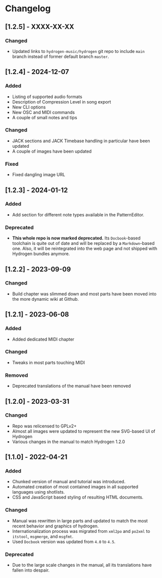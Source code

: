 # Changelog

## [1.2.5] - XXXX-XX-XX

### Changed

- Updated links to `hydrogen-music/hydrogen` git repo to include `main` branch
  instead of former default branch `master`.

## [1.2.4] - 2024-12-07

### Added

- Listing of supported audio formats
- Description of Compression Level in song export
- New CLI options
- New OSC and MIDI commands
- A couple of small notes and tips

### Changed

- JACK sections and JACK Timebase handling in particular have been updated
- A couple of images have been updated

### Fixed

- Fixed dangling image URL

## [1.2.3] - 2024-01-12

### Added

- Add section for different note types available in the PatternEditor.

### Deprecated

- **This whole repo is now marked deprecated.** Its `Docbook`-based toolchain is
  quite out of date and will be replaced by a `Markdown`-based one. Also, it
  will be reintegrated into the web page and not shipped with Hydrogen bundles
  anymore.

## [1.2.2] - 2023-09-09

### Changed

- Build chapter was slimmed down and most parts have been moved into the more
  dynamic wiki at Github.

## [1.2.1] - 2023-06-08

### Added

- Added dedicated MIDI chapter

### Changed

- Tweaks in most parts touching MIDI

### Removed

- Deprecated translations of the manual have been removed

## [1.2.0] - 2023-03-31

### Changed

- Repo was relicensed to GPLv2+
- Almost all images were updated to represent the new SVG-based UI of Hydrogen
- Various changes in the manual to match Hydrogen 1.2.0

## [1.1.0] - 2022-04-21

### Added

- Chunked version of manual and tutorial was introduced.
- Automated creation of most contained images in all supported languages using
  shotlists.
- CSS and JavaScript based styling of resulting HTML documents.

### Changed

- Manual was rewritten in large parts and updated to match the most recent
  behavior and graphics of hydrogen.
- Internationalization process was migrated from `xml2po` and `po2xml` to
  `itstool`, `msgmerge`, and `msgfmt`.
- Used `Docbook` version was updated from `4.0` to `4.5`.

### Deprecated

- Due to the large scale changes in the manual, all its translations have fallen
  into despair.

